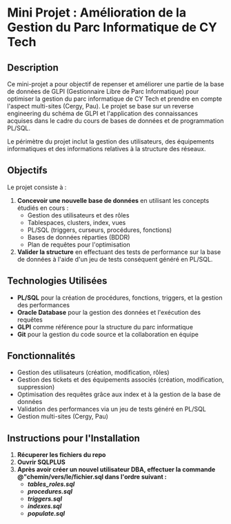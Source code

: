# Mini Projet : Amélioration de la Gestion du Parc Informatique de CY Tech

## Description

Ce mini-projet a pour objectif de repenser et améliorer une partie de la base de données de GLPI (Gestionnaire Libre de Parc Informatique) pour optimiser la gestion du parc informatique de CY Tech et prendre en compte l'aspect multi-sites (Cergy, Pau). Le projet se base sur un reverse engineering du schéma de GLPI et l'application des connaissances acquises dans le cadre du cours de bases de données et de programmation PL/SQL.

Le périmètre du projet inclut la gestion des utilisateurs, des équipements informatiques et des informations relatives à la structure des réseaux.

## Objectifs

Le projet consiste à :
1. **Concevoir une nouvelle base de données** en utilisant les concepts étudiés en cours :
   - Gestion des utilisateurs et des rôles
   - Tablespaces, clusters, index, vues
   - PL/SQL (triggers, curseurs, procédures, fonctions)
   - Bases de données réparties (BDDR)
   - Plan de requêtes pour l'optimisation
2. **Valider la structure** en effectuant des tests de performance sur la base de données à l'aide d'un jeu de tests conséquent généré en PL/SQL.

## Technologies Utilisées

- **PL/SQL** pour la création de procédures, fonctions, triggers, et la gestion des performances
- **Oracle Database** pour la gestion des données et l'exécution des requêtes
- **GLPI** comme référence pour la structure du parc informatique
- **Git** pour la gestion du code source et la collaboration en équipe

## Fonctionnalités

- Gestion des utilisateurs (création, modification, rôles)
- Gestion des tickets et des équipements associés (création, modification, suppression)
- Optimisation des requêtes grâce aux index et à la gestion de la base de données
- Validation des performances via un jeu de tests généré en PL/SQL
- Gestion multi-sites (Cergy, Pau)

## Instructions pour l'Installation

1. **Récuperer les fichiers du repo**
2. **Ouvrir SQLPLUS**
3. **Après avoir créer un nouvel utilisateur DBA, effectuer la commande @"chemin/vers/le/fichier.sql dans l'ordre suivant :**
   - ***tables_roles.sql***
   - ***procedures.sql***
   - ***triggers.sql***
   - ***indexes.sql***
   - ***populate.sql***
